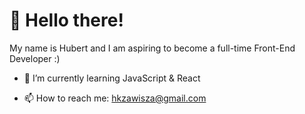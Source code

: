 # :wave: Hello there!

My name is Hubert and I am aspiring to become a full-time Front-End Developer :) 

- 🌱 I’m currently learning JavaScript & React

- 📫 How to reach me: hkzawisza@gmail.com

<!---
praw7/praw7 is a ✨ special ✨ repository because its `README.md` (this file) appears on your GitHub profile.
You can click the Preview link to take a look at your changes.
--->

